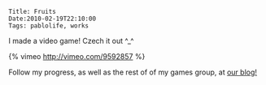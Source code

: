     Title: Fruits
    Date:2010-02-19T22:10:00
    Tags: pablolife, works

I made a video game!  Czech it out ^\_^

{% vimeo http://vimeo.com/9592857 %}

Follow my progress, as well as the rest of of my games group, at [our blog!][1]


   [1]: http://brownandroidattack.blogspot.com
